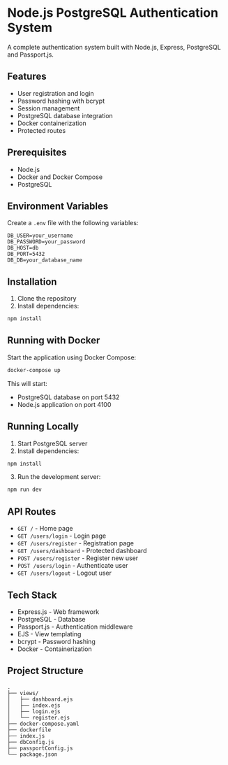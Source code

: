 # Node.js PostgreSQL Authentication System

A complete authentication system built with Node.js, Express, PostgreSQL and Passport.js.

## Features

- User registration and login
- Password hashing with bcrypt
- Session management
- PostgreSQL database integration
- Docker containerization
- Protected routes

## Prerequisites

- Node.js
- Docker and Docker Compose
- PostgreSQL

## Environment Variables

Create a `.env` file with the following variables:

```env
DB_USER=your_username
DB_PASSWORD=your_password
DB_HOST=db
DB_PORT=5432
DB_DB=your_database_name
```

## Installation

1. Clone the repository
2. Install dependencies:
```bash
npm install
```

## Running with Docker

Start the application using Docker Compose:
```bash
docker-compose up
```

This will start:
- PostgreSQL database on port 5432
- Node.js application on port 4100

## Running Locally

1. Start PostgreSQL server
2. Install dependencies:
```bash
npm install
```
3. Run the development server:
```bash
npm run dev
```

## API Routes

- `GET /` - Home page
- `GET /users/login` - Login page
- `GET /users/register` - Registration page
- `GET /users/dashboard` - Protected dashboard
- `POST /users/register` - Register new user
- `POST /users/login` - Authenticate user
- `GET /users/logout` - Logout user

## Tech Stack

- Express.js - Web framework
- PostgreSQL - Database
- Passport.js - Authentication middleware
- EJS - View templating
- bcrypt - Password hashing
- Docker - Containerization

## Project Structure

```
.
├── views/
│   ├── dashboard.ejs
│   ├── index.ejs
│   ├── login.ejs
│   └── register.ejs
├── docker-compose.yaml
├── dockerfile
├── index.js
├── dbConfig.js
├── passportConfig.js
└── package.json
```